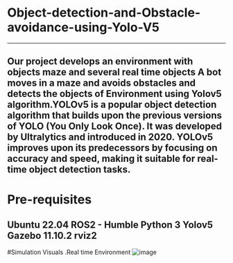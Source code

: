 # Object-detection-and-Obstacle-avoidance-using-Yolo-V5
------
Our project develops an environment with objects maze and several real time objects A bot moves in a maze and avoids obstacles and detects the objects of Environment using Yolov5 algorithm.YOLOv5 is a popular object detection algorithm that builds upon the previous versions of YOLO (You Only Look Once). It was developed by Ultralytics and introduced in 2020. YOLOv5 improves upon its predecessors by focusing on accuracy and speed, making it suitable for real-time object detection tasks.
--------
# Pre-requisites
Ubuntu 22.04
ROS2 - Humble
Python 3
Yolov5
Gazebo 11.10.2
rviz2
--------------------------
#Simulation Visuals
.Real time Environment
![image](https://github.com/siddharth-39/Object-detection-and-Obstacle-avoidance-using-Yolo-V5/assets/135171824/6219c696-7363-40bf-ae33-4a1749935dea)

